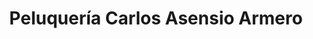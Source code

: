---
title: "Peluquería Carlos Asensio Armero"
url: /sant-boi-de-llobregat/peluqueria-carlos-asensio-armero/
shop: peluquería
---